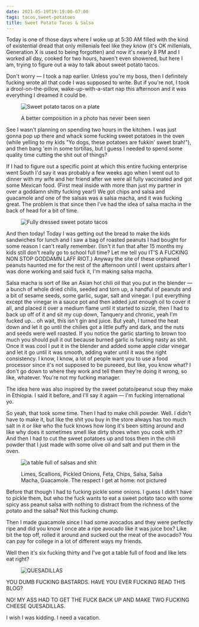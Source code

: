 ```yaml
---
date: 2021-05-19T19:19:00-07:00
tags: tacos,sweet-potatoes
title: Sweet Potato Tacos & Salsa
---
```


Today is one of those days where I woke up at 5:30 AM filled with the kind of existential dread that only millenials feel like they know (it's OK millenials, Generation X is used to being forgotten) and now it's nearly 8 PM and I worked all day, cooked for two hours, haven't even showered, but here I am, trying to figure out a way to talk about sweet potato tacos.

Don't worry — I took a nap earlier. Unless you're my boss, then I definitely fucking wrote all that code I was supposed to write. But if you're not, I took a drool-on-the-pillow, wake-up-with-a-start nap this afternoon and it was everything I dreamed it could be.

<figure>

![Sweet potato tacos on a plate](sweet_potato_tacos_plate.jpg)

<figcaption>A better composition in a photo has never been seen</figcaption>
</figure>

See I wasn't planning on spending two hours in the kitchen. I was just gonna pop up there and whack some fucking sweet potatoes in the oven (while yelling to my kids "Yo dogs, these potatoes are fukkin' sweet brah!"), and then bang 'em in some tortillas, but I guess I needed to spend some quality time cutting the shit out of things?

If I had to figure out a specific point at which this entire fucking enterprise went South I'd say it was probably a few weeks ago when I went out to dinner with my wife and her friend after we were all fully vaccinated and got some Mexican food. (First meal inside with more than just my partner in over a goddamn shitty fucking year!) We got chips and salsa and guacamole and one of the salsas was a salsa macha, and it was fucking great. The problem is that since then I've had the idea of salsa macha in the back of head for a bit of time.

<figure>

![Fully dressed sweet potato tacos](sweet_potato_tacos.jpg)

</figure>

And then today! Today I was getting out the bread to make the kids sandwiches for lunch and I saw a bag of roasted peanuts I had bought for some reason I can't really remember. (Isn't it fun that after 15 months my kids still don't really go to school full time? Let me tell you IT'S A FUCKING NON STOP GODDAMN LAFF RIOT.) Anyway the site of these orphaned peanuts haunted me for the rest of the afternoon until I went upstairs after I was done working and said fuck it, I'm making salsa macha.

Salsa macha is sort of like an Asian hot chili oil that you put in the blender — a bunch of whole dried chilis, seeded and torn up, a handful of peanuts and a bit of sesame seeds, some garlic, sugar, salt and vinegar. I put everything except the vinegar in a sauce pot and then added just enough oil to cover it all, and placed it over a medium flame until it started to sizzle, then I had to back up off of it and sit my cup down, Tanquery and chronic, yeah I'm fucked up... oh wait, this isn't gin and juice. But yeah, I turned the heat down and let it go until the chilies got a little puffy and dark, and the nuts and seeds were well roasted. If you notice the garlic starting to brown too much you should pull it out because burned garlic is fucking nasty as shit. Once it was cool I put it in the blender and added some apple cidar vinegar and let it go until it was smooth, adding water until it was the right consistency. I know, I know, a lot of people want you to use a food processor since it's not supposed to be pureeed, but like, you know what? I don't go down to where they work and tell them they're doing it wrong, so like, whatever. You're not my fucking manager.

The idea here was also inspired by the sweet potato/peanut soup they make in Ethiopia. I said it before, and I'll say it again — I'm fucking international yo.

So yeah, that took some time. Then I had to make chili powder. Well. I didn't have to make it, but like the shit you buy in the store always has too much salt in it or like who the fuck knows how long it's been sitting around and like why does it sometimes smell like dirty shoes when you cook with it? And then I had to cut the sweet potatoes up and toss them in the chili powder that I just made with some olive oil and salt and put them in the oven. 

<figure>

![a table full of salsas and shit](sweet_potatoes_table.jpg)

<figcaption>Limes, Scallions, Pickled Onions, Feta, Chips, Salsa, Salsa Macha, Guacamole. The respect I get at home: not pictured</figcaption>
</figure>

Before that though I had to fucking pickle some onions. I guess I didn't have to pickle them, but who the fuck wants to eat a sweet potato taco with some spicy ass peanut salsa with nothing to distract from the richness of the potato and the salsa? Not this fucking chump.

Then I made guacamole since I had some avocados and they were perfectly ripe and did you know I once ate a ripe avocado like it was juice box? Like bit the top off, rolled it around and sucked out the meat of the avocado? You can pay for college in a lot of different ways my friends.

Well then it's six fucking thirty and I've got a table full of food and like lets eat right?

<figure>

![QUESADILLAS](sweet_potatoes_quesadilla.jpg)

</figure>

YOU DUMB FUCKING BASTARDS. HAVE YOU EVER FUCKING READ THIS BLOG?

NO! MY ASS HAD TO GET THE FUCK BACK UP AND MAKE TWO FUCKING CHEESE QUESADILLAS.

I wish I was kidding. I need a vacation.
